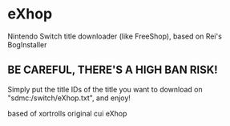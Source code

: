 # eXhop
Nintendo Switch title downloader (like FreeShop), based on Rei's BogInstaller

## BE CAREFUL, THERE'S A HIGH BAN RISK!

Simply put the title IDs of the title you want to download on "sdmc:/switch/eXhop.txt", and enjoy!

based of xortrolls original cui eXhop
